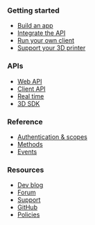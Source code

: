 ### Getting started
* [Build an app](guides/build_app.md)
* [Integrate the API](guides/api_integration.md)
* [Run your own client](guides/run_own_client.md)
* [Support your 3D printer](guides/printer_support.md)

### APIs
* [Web API]()
* [Client API]()
* [Real time]()
* [3D SDK]()

### Reference
* [Authentication & scopes]()
* [Methods]()
* [Events]()

### Resources
* [Dev blog]()
* [Forum]()
* [Support]()
* [GitHub]()
* [Policies]()
